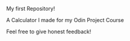 My first Repository!

A Calculator I made for my Odin Project Course

Feel free to give honest feedback!
